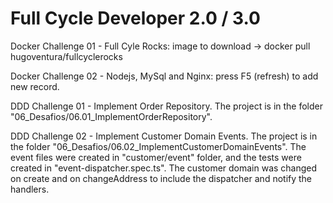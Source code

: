 # Full Cycle Developer 2.0 / 3.0

Docker Challenge 01 - Full Cyle Rocks: image to download -> docker pull hugoventura/fullcyclerocks

Docker Challenge 02 - Nodejs, MySql and Nginx: press F5 (refresh) to add new record.

DDD Challenge 01 - Implement Order Repository. The project is in the folder "06_Desafios/06.01_ImplementOrderRepository".

DDD Challenge 02 - Implement Customer Domain Events. The project is in the folder "06_Desafios/06.02_ImplementCustomerDomainEvents". The event files were created in "customer/event" folder, and the tests were created in "event-dispatcher.spec.ts". The customer domain was changed on create and on changeAddress to include the dispatcher and notify the handlers.
